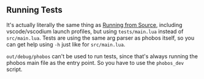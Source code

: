 
## Running Tests

It's actually literally the same thing as [Running from Source](running_from_source.md), including vscode/vscodium launch profiles, but using `tests/main.lua` instead of `src/main.lua`. Tests are using the same arg parser as phobos itself, so you can get help using `-h` just like for `src/main.lua`.

`out/debug/phobos` can't be used to run tests, since that's always running the phobos main file as the entry point. So you have to use the `phobos_dev` script.
